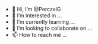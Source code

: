 - 👋 Hi, I’m @PerczelG
- 👀 I’m interested in ...
- 🌱 I’m currently learning ...
- 💞️ I’m looking to collaborate on ...
- 📫 How to reach me ...

<!---
Perczel/Perczel is a ✨ special ✨ repository because its `README.md` (this file) appears on your GitHub profile.
You can click the Preview link to take a look at your changes.
--->
